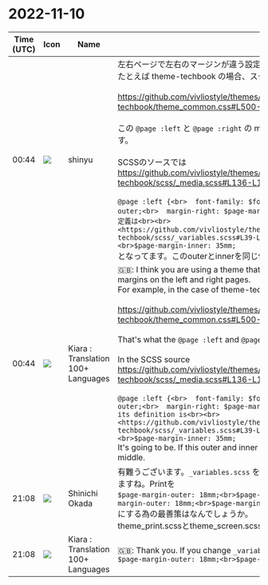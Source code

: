 # 2022-11-10

|Time (UTC)|Icon|Name|Message|
|---|---|---|---|
|00:44|![](https://avatars.slack-edge.com/2018-04-27/354445776386_e258f5ed5ba887b08668_72.jpg)|shinyu|左右ページで左右のマージンが違う設定がされているテーマを使っているかと思います。<br>たとえば theme-techbook の場合、スタイルシート(CSS)の次のところ、<br><br><https://github.com/vivliostyle/themes/blob/master/packages/%40vivliostyle/theme-techbook/theme_common.css#L500-L522><br><br>この `@page :left` と `@page :right` の margin-left と margin-right の設定でそうなってます。<br><br>SCSSのソースでは<br><https://github.com/vivliostyle/themes/blob/master/packages/%40vivliostyle/theme-techbook/scss/_media.scss#L136-L139><br><br>```@page :left {<br>  font-family: $font-family;<br>  margin-left: $page-margin-outer;<br>  margin-right: $page-margin-inner;<pre>のようにSass変数が使われていて、その定義は<br><br><https://github.com/vivliostyle/themes/blob/master/packages/%40vivliostyle/theme-techbook/scss/_variables.scss#L39-L40><br></pre>$page-margin-outer: 18mm;<br>$page-margin-inner: 35mm;```<br>となってます。このouterとinnerを同じ値にすると真ん中になるはずです。|
|00:44|![](https://avatars.slack-edge.com/2021-08-02/2324149410423_2aa7423c4133ecb9f168_72.png)|Kiara : Translation 100+ Languages|🇬🇧: I think you are using a theme that has different settings for the left and right margins on the left and right pages.<br>For example, in the case of theme-techbook, after the style sheet (CSS),<br><br><https://github.com/vivliostyle/themes/blob/master/packages/%40vivliostyle/theme-techbook/theme_common.css#L500-L522><br><br>That's what the `@page :left` and `@page :right` margin-left and margin-right settings do.<br><br>In the SCSS source<br><https://github.com/vivliostyle/themes/blob/master/packages/%40vivliostyle/theme-techbook/scss/_media.scss#L136-L139><br><br>```@page :left {<br>  font-family: $font-family;<br>  margin-left: $page-margin-outer;<br>  margin-right: $page-margin-inner;<pre>A Sass variable is used, and its definition is<br><br><https://github.com/vivliostyle/themes/blob/master/packages/%40vivliostyle/theme-techbook/scss/_variables.scss#L39-L40><br></pre>$page-margin-outer: 18mm;<br>$page-margin-inner: 35mm;```<br>It's going to be. If this outer and inner are set to the same value, they should be in the middle.|
|21:08|![](https://avatars.slack-edge.com/2022-09-30/4163207241396_6312337d3da7bc3703cf_72.png)|Shinichi Okada|有難うございます。`_variables.scss` を変えてしますとPrintとScreenが同じになってしまいますね。Printを<br>```$page-margin-outer: 18mm;<br>$page-margin-inner: 18mm;<pre>Screenを</pre>$page-margin-outer: 18mm;<br>$page-margin-inner: 35mm;```<br>にする為の最善策はなんでしょうか。<br>theme_print.scssとtheme_screen.scssに上記を書けばoverwriteしますか。|
|21:08|![](https://avatars.slack-edge.com/2021-08-02/2324149410423_2aa7423c4133ecb9f168_72.png)|Kiara : Translation 100+ Languages|🇬🇧: Thank you. If you change `_variables.scss`, Print and Screen will be the same. Print<br>```$page-margin-outer: 18mm;<br>$page-margin-inner: 18mm;```|
